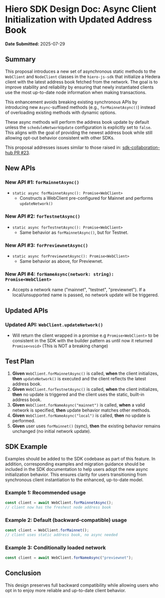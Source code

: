 # Hiero SDK Design Doc: Async Client Initialization with Updated Address Book

**Date Submitted:** 2025-07-29

## Summary

This proposal introduces a new set of asynchronous static methods to the `WebClient` and `NodeClient` classes in the `hiero-js-sdk` that initialize a Hedera client with the latest address book fetched from the network. The goal is to improve stability and reliability by ensuring that newly instantiated clients use the most up-to-date node information when making transactions.

This enhancement avoids breaking existing synchronous APIs by introducing new `Async`-suffixed methods (e.g., `forMainnetAsync()`) instead of overloading existing methods with dynamic options.

These async methods will perform the address book update by default unless the `scheduleNetworkUpdate` configuration is explicitly set to `false`. This aligns with the goal of providing the newest address book while still allowing opt-out behavior consistent with other SDKs.

This proposal addresses issues similar to those raised in: [sdk-collaboration-hub PR #23](https://github.com/hiero-ledger/sdk-collaboration-hub/pull/23).

## New APIs

### New API #1: `forMainnetAsync()`

- `static async forMainnetAsync(): Promise<WebClient>`
  - Constructs a WebClient pre-configured for Mainnet and performs `updateNetwork()`

### New API #2: `forTestnetAsync()`

- `static async forTestnetAsync(): Promise<WebClient>`
  - Same behavior as `forMainnetAsync()`, but for Testnet.

### New API #3: `forPreviewnetAsync()`

- `static async forPreviewnetAsync(): Promise<WebClient>`
  - Same behavior as above, for Previewnet.

### New API #4: `forNameAsync(network: string): Promise<WebClient>`

- Accepts a network name ("mainnet", "testnet", "previewnet"). If a local/unsupported name is passed, no network update will be triggered.

## Updated APIs

### Updated API: `WebClient.updateNetwork()`

- Will return the client wrapped in a promise e.g `Promise<WebClient>` to be consistent in the SDK with the builder pattern as until now it returned `Promise<void>` (This is NOT a breaking change)

## Test Plan

1. **Given** `WebClient.forMainnetAsync()` is called, **when** the client initializes, **then** `updateNetwork()` is executed and the client reflects the latest address book.
2. **Given** `WebClient.forTestnetAsync()` is called, **when** the client initializes, **then** no update is triggered and the client uses the static, built-in address book.
3. **Given** `WebClient.forNameAsync("mainnet")` is called, **when** a valid network is specified, **then** update behavior matches other methods.
4. **Given** `WebClient.forNameAsync("local")` is called, **then** no update is performed.
5. **Given** user uses `forMainnet()` (sync), **then** the existing behavior remains unchanged (no initial network update).

## SDK Example

Examples should be added to the SDK codebase as part of this feature. In addition, corresponding examples and migration guidance should be included in the SDK documentation to help users adopt the new async initialization behavior. This ensures clarity for users transitioning from synchronous client instantiation to the enhanced, up-to-date model.

### Example 1: Recommended usage

```js
const client = await WebClient.forMainnetAsync();
// client now has the freshest node address book
```

### Example 2: Default (backward-compatible) usage

```js
const client = WebClient.forMainnet();
// client uses static address book, no async needed
```

### Example 3: Conditionally loaded network

```js
const client = await WebClient.forNameAsync("previewnet");
```

## Conclusion

This design preserves full backward compatibility while allowing users who opt in to enjoy more reliable and up-to-date client behavior.
